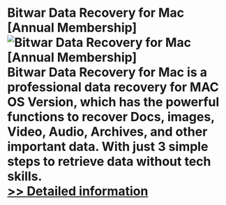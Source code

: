 # Bitwar Data Recovery for Mac [Annual Membership]<br />![Bitwar Data Recovery for Mac [Annual Membership]](https://mycommerce.akamaized.net/api/pimages/P300744505/BIG/300744505.PNG)<br />Bitwar Data Recovery for Mac is a professional data recovery for MAC OS Version, which has the powerful functions to recover Docs, images, Video, Audio, Archives, and other important data. With just 3 simple steps to retrieve data without tech skills.<br />[>> Detailed information](https://secure.shareit.com/shareit/product.html?productid=300744505&affiliateid=200057808)